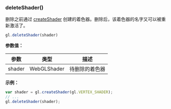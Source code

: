 ### deleteShader()

删除之前通过 [createShader](#createShader) 创建的着色器。删除后，该着色器的名字又可以被重新激活了。

```js
gl.deleteShader(shader)
```

**参数值：**

|参数|类型|描述|
|-|-|-|
|shader|WebGLShader|待删除的着色器|

**示例：**

```js
var shader = gl.createShader(gl.VERTEX_SHADER);
// ...
gl.deleteShader(shader);
```
